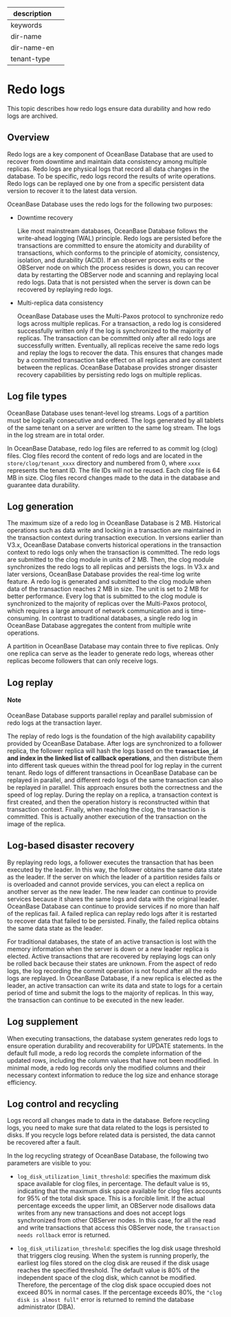 |description||
|---|---|
|keywords||
|dir-name||
|dir-name-en||
|tenant-type||

# Redo logs

This topic describes how redo logs ensure data durability and how redo logs are archived.

## Overview

Redo logs are a key component of OceanBase Database that are used to recover from downtime and maintain data consistency among multiple replicas. Redo logs are physical logs that record all data changes in the database. To be specific, redo logs record the results of write operations. Redo logs can be replayed one by one from a specific persistent data version to recover it to the latest data version.

OceanBase Database uses the redo logs for the following two purposes:

* Downtime recovery

   Like most mainstream databases, OceanBase Database follows the write-ahead logging (WAL) principle. Redo logs are persisted before the transactions are committed to ensure the atomicity and durability of transactions, which conforms to the principle of atomicity, consistency, isolation, and durability (ACID). If an observer process exits or the OBServer node on which the process resides is down, you can recover data by restarting the OBServer node and scanning and replaying local redo logs. Data that is not persisted when the server is down can be recovered by replaying redo logs.

* Multi-replica data consistency

   OceanBase Database uses the Multi-Paxos protocol to synchronize redo logs across multiple replicas. For a transaction, a redo log is considered successfully written only if the log is synchronized to the majority of replicas. The transaction can be committed only after all redo logs are successfully written. Eventually, all replicas receive the same redo logs and replay the logs to recover the data. This ensures that changes made by a committed transaction take effect on all replicas and are consistent between the replicas. OceanBase Database provides stronger disaster recovery capabilities by persisting redo logs on multiple replicas.

## Log file types

OceanBase Database uses tenant-level log streams. Logs of a partition must be logically consecutive and ordered. The logs generated by all tablets of the same tenant on a server are written to the same log stream. The logs in the log stream are in total order.

In OceanBase Database, redo log files are referred to as commit log (clog) files. Clog files record the content of redo logs and are located in the `store/clog/tenant_xxxx` directory and numbered from 0, where `xxxx` represents the tenant ID. The file IDs will not be reused. Each clog file is 64 MB in size. Clog files record changes made to the data in the database and guarantee data durability.

## Log generation

The maximum size of a redo log in OceanBase Database is 2 MB. Historical operations such as data write and locking in a transaction are maintained in the transaction context during transaction execution. In versions earlier than V3.x, OceanBase Database converts historical operations in the transaction context to redo logs only when the transaction is committed. The redo logs are submitted to the clog module in units of 2 MB. Then, the clog module synchronizes the redo logs to all replicas and persists the logs. In V3.x and later versions, OceanBase Database provides the real-time log write feature. A redo log is generated and submitted to the clog module when data of the transaction reaches 2 MB in size. The unit is set to 2 MB for better performance. Every log that is submitted to the clog module is synchronized to the majority of replicas over the Multi-Paxos protocol, which requires a large amount of network communication and is time-consuming. In contrast to traditional databases, a single redo log in OceanBase Database aggregates the content from multiple write operations.

A partition in OceanBase Database may contain three to five replicas. Only one replica can serve as the leader to generate redo logs, whereas other replicas become followers that can only receive logs.

## Log replay

<main id="notice" type='explain'>
  <h4>Note</h4>
  <p>OceanBase Database supports parallel replay and parallel submission of redo logs at the transaction layer. </p>
</main>

The replay of redo logs is the foundation of the high availability capability provided by OceanBase Database. After logs are synchronized to a follower replica, the follower replica will hash the logs based on the **`transaction_id` and index in the linked list of callback operations**, and then distribute them into different task queues within the thread pool for log replay in the current tenant. Redo logs of different transactions in OceanBase Database can be replayed in parallel, and different redo logs of the same transaction can also be replayed in parallel. This approach ensures both the correctness and the speed of log replay. During the replay on a replica, a transaction context is first created, and then the operation history is reconstructed within that transaction context. Finally, when reaching the clog, the transaction is committed. This is actually another execution of the transaction on the image of the replica.

## Log-based disaster recovery

By replaying redo logs, a follower executes the transaction that has been executed by the leader. In this way, the follower obtains the same data state as the leader. If the server on which the leader of a partition resides fails or is overloaded and cannot provide services, you can elect a replica on another server as the new leader. The new leader can continue to provide services because it shares the same logs and data with the original leader. OceanBase Database can continue to provide services if no more than half of the replicas fail. A failed replica can replay redo logs after it is restarted to recover data that failed to be persisted. Finally, the failed replica obtains the same data state as the leader.

For traditional databases, the state of an active transaction is lost with the memory information when the server is down or a new leader replica is elected. Active transactions that are recovered by replaying logs can only be rolled back because their states are unknown. From the aspect of redo logs, the log recording the commit operation is not found after all the redo logs are replayed. In OceanBase Database, if a new replica is elected as the leader, an active transaction can write its data and state to logs for a certain period of time and submit the logs to the majority of replicas. In this way, the transaction can continue to be executed in the new leader.

## Log supplement

When executing transactions, the database system generates redo logs to ensure operation durability and recoverability for UPDATE statements. In the default full mode, a redo log records the complete information of the updated rows, including the column values that have not been modified. In minimal mode, a redo log records only the modified columns and their necessary context information to reduce the log size and enhance storage efficiency.

## Log control and recycling

Logs record all changes made to data in the database. Before recycling logs, you need to make sure that data related to the logs is persisted to disks. If you recycle logs before related data is persisted, the data cannot be recovered after a fault.

In the log recycling strategy of OceanBase Database, the following two parameters are visible to you:

* `log_disk_utilization_limit_threshold`: specifies the maximum disk space available for clog files, in percentage. The default value is `95`, indicating that the maximum disk space available for clog files accounts for 95% of the total disk space. This is a forcible limit. If the actual percentage exceeds the upper limit, an OBServer node disallows data writes from any new transactions and does not accept logs synchronized from other OBServer nodes. In this case, for all the read and write transactions that access this OBServer node, the `transaction needs rollback` error is returned.

* `log_disk_utilization_threshold`: specifies the log disk usage threshold that triggers clog reusing. When the system is running properly, the earliest log files stored on the clog disk are reused if the disk usage reaches the specified threshold. The default value is 80% of the independent space of the clog disk, which cannot be modified. Therefore, the percentage of the clog disk space occupied does not exceed 80% in normal cases. If the percentage exceeds 80%, the `"clog disk is almost full"` error is returned to remind the database administrator (DBA).
